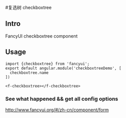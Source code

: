 #复选树 checkboxtree

## Intro

FancyUI checkboxtree component

## Usage

```
import {checkboxtree} from 'fancyui';
export default angular.module('checkboxtreeDemo', [
  checkboxtree.name
])
```

```
<f-checkboxtree></f-checkboxtree>
```

### See what happened && get all config options 

http://www.fancyui.org/#/zh-cn/component/form
